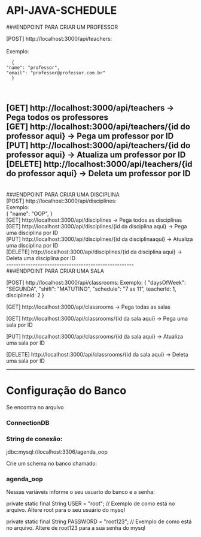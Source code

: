 # API-JAVA-SCHEDULE

###ENDPOINT PARA CRIAR UM PROFESSOR

[POST] http://localhost:3000/api/teachers:
<br />  
  Exemplo: 
    
      {
    "name": "professor",
    "email": "professor@professor.com.br"
      }
<br />
  
[GET] http://localhost:3000/api/teachers -> Pega todos os professores
<br />
[GET] http://localhost:3000/api/teachers/{id do professor aqui} -> Pega um professor por ID
<br />
[PUT] http://localhost:3000/api/teachers/{id do professor aqui} -> Atualiza um professor por ID
<br />
[DELETE] http://localhost:3000/api/teachers/{id do professor aqui} -> Deleta um professor por ID
<br />
-----------------------------------------------------
<br />
###ENDPOINT PARA CRIAR UMA DISCIPLINA 
<br />
[POST] http://localhost:3000/api/disciplines: 
<br />
  Exemplo: 
<br />
      {
    "name": "OOP",
      }
<br />
[GET] http://localhost:3000/api/disciplines -> Pega todos as disciplinas 
<br />
[GET] http://localhost:3000/api/disciplines/{id da disciplina aqui} -> Pega uma disciplina por ID
<br />
[PUT] http://localhost:3000/api/disciplines/{id da disciplinaaqui} -> Atualiza uma disciplina por ID
<br />
[DELETE] http://localhost:3000/api/disciplines/{id da disciplina aqui} -> Deleta uma disciplina por ID
<br />
-----------------------------------------------------
<br />
###ENDPOINT PARA CRIAR UMA SALA 

[POST] http://localhost:3000/api/classrooms: 
  Exemplo: 
      {
        "daysOfWeek": "SEGUNDA",
        "shift": "MATUTINO",
        "schedule": "7 as 11",
        teacherId: 1,
        disciplineId: 2
      }

[GET] http://localhost:3000/api/classrooms -> Pega todas as salas

[GET] http://localhost:3000/api/classrooms/{id da sala aqui} -> Pega uma sala por ID

[PUT] http://localhost:3000/api/classrooms/{id da sala aqui} -> Atualiza uma sala por ID

[DELETE] http://localhost:3000/api/classrooms/{id da sala aqui} -> Deleta uma sala por ID

------------------------------------
<h1>Configuração do Banco</h1>

<p>Se encontra no arquivo <h3>ConnectionDB</h3></p>

### String de conexão: 

jdbc:mysql://localhost:3306/agenda_oop

Crie um schema no banco chamado:

<h3>agenda_oop</h3>

Nessas variáveis informe o seu usuario do banco e a senha: 

private static final String USER = "root"; // Exemplo de como está no arquivo. Altere root para o seu usuário do mysql

private static final String PASSWORD = "root123"; // Exemplo de como está no arquivo. Altere de root123 para a sua senha do mysql 





